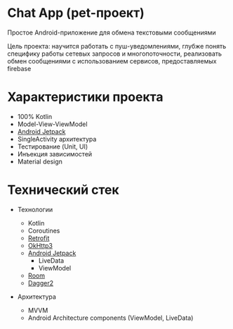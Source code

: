 # Chat App (pet-проект)

Простое Android-приложение для обмена текстовыми сообщениями 

Цель проекта: научится работать с пуш-уведомлениями, глубже понять специфику работы сетевых запросов и многопоточности,
реализовать обмен сообщениями с использованием сервисов, предоставляемых firebase


# Характеристики проекта

* 100% Kotlin
* Model-View-ViewModel
* [Android Jetpack](https://developer.android.com/jetpack)
* SingleActivity архитектура
* Тестирование (Unit, UI)
* Инъекция зависимостей 
* Material design

# Технический стек

* Технологии
  - Kotlin
  - Coroutines
  - [Retrofit](https://square.github.io/retrofit/)
  - [OkHttp3](https://square.github.io/okhttp/)
  - [Android Jetpack](https://developer.android.com/jetpack)
    - LiveData
    - ViewModel
  - [Room](https://developer.android.com/training/data-storage/room)
  - [Dagger2](https://dagger.dev)
  
* Архитектура
  - MVVM
  - Android Architecture components (ViewModel, LiveData)
